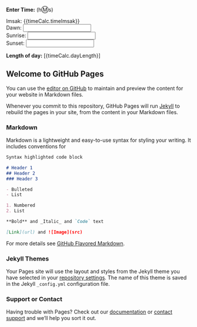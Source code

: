 <script src="https://ajax.googleapis.com/ajax/libs/jquery/3.1.1/jquery.min.js"></script>
<script src="https://ajax.googleapis.com/ajax/libs/angularjs/1.6.2/angular.min.js"></script>
<script src="PrayTimes.js"></script>
<script src="time-calc.js"></script>
<script>
 
    // Your code goes here.
 
</script>
**Enter Time:** (h:m:s)
<div ng-app="timeCalc" ng-controller="CtrlTimeCalc as timeCalc">
Imsak: {{timeCalc.timeImsak}}<br/>
Dawn: <input type="text" ng-model="timeCalc.timeDawn" ng-change="timeCalc.change()"/><br/>
Sunrise: <input type="text" ng-model="timeCalc.timeSunrise" ng-change="timeCalc.change()"/><br/>
Sunset: <input type="text" ng-model="timeCalc.timeSunset" ng-change="timeCalc.change()"/>

<p><strong>Length of day:</strong> [{timeCalc.dayLength}]</p>
</div>

## Welcome to GitHub Pages

You can use the [editor on GitHub](https://github.com/zishanj/prayer-time-calc/edit/master/index.md) to maintain and preview the content for your website in Markdown files.

Whenever you commit to this repository, GitHub Pages will run [Jekyll](https://jekyllrb.com/) to rebuild the pages in your site, from the content in your Markdown files.

### Markdown

Markdown is a lightweight and easy-to-use syntax for styling your writing. It includes conventions for

```markdown
Syntax highlighted code block

# Header 1
## Header 2
### Header 3

- Bulleted
- List

1. Numbered
2. List

**Bold** and _Italic_ and `Code` text

[Link](url) and ![Image](src)
```

For more details see [GitHub Flavored Markdown](https://guides.github.com/features/mastering-markdown/).

### Jekyll Themes

Your Pages site will use the layout and styles from the Jekyll theme you have selected in your [repository settings](https://github.com/zishanj/prayer-time-calc/settings). The name of this theme is saved in the Jekyll `_config.yml` configuration file.

### Support or Contact

Having trouble with Pages? Check out our [documentation](https://help.github.com/categories/github-pages-basics/) or [contact support](https://github.com/contact) and we’ll help you sort it out.
